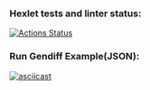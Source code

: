 ### Hexlet tests and linter status:
[![Actions Status](https://github.com/BuianovschiAlex/frontend-project-46/workflows/hexlet-check/badge.svg)](https://github.com/BuianovschiAlex/frontend-project-46/actions)


### Run Gendiff Example(JSON):
[![asciicast](https://asciinema.org/a/551395.svg)](https://asciinema.org/a/551395)